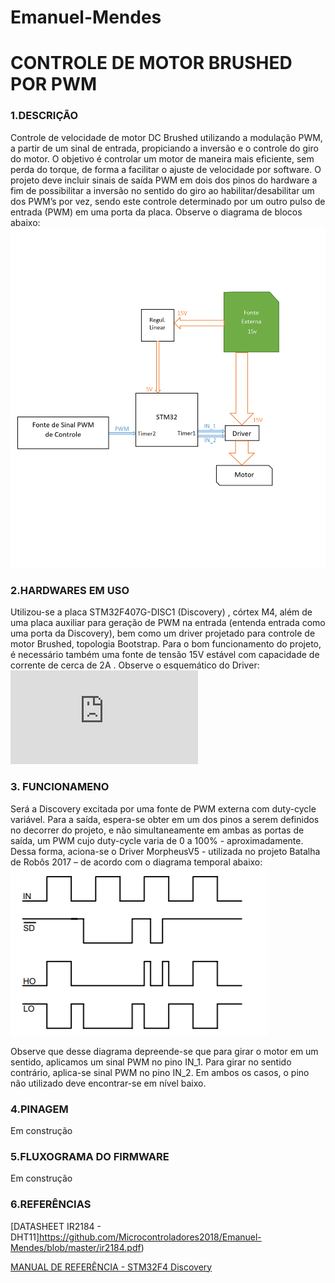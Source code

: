 ﻿# Emanuel-Mendes

# CONTROLE DE MOTOR BRUSHED POR PWM


### 1.DESCRIÇÃO
Controle de velocidade de motor DC Brushed utilizando a modulação PWM, a partir de um sinal de entrada, propiciando a inversão e o controle do giro do motor. O objetivo é controlar um motor de maneira mais eficiente, sem perda do torque, de forma a facilitar o ajuste de velocidade por software. O projeto deve incluir sinais de saída PWM em dois dos pinos do hardware a fim de possibilitar a inversão no sentido do giro ao habilitar/desabilitar um dos PWM’s por vez, sendo este controle determinado por um outro pulso de entrada (PWM) em uma porta da placa. Observe o diagrama de blocos abaixo:
![screenshot 1](https://github.com/Microcontroladores2018/Emanuel-Mendes/blob/master/DiagramaBlocos.png)

### 2.HARDWARES EM USO

Utilizou-se a placa STM32F407G-DISC1 (Discovery) , córtex M4, além de uma placa auxiliar para geração de PWM na entrada (entenda entrada como uma porta da Discovery), bem como um driver projetado para controle de motor Brushed, topologia Bootstrap. Para o bom funcionamento do projeto, é necessário também uma fonte de tensão 15V estável com capacidade de corrente de cerca de 2A . Observe o esquemático do Driver:
![screenshot 2](https://github.com/Microcontroladores2018/Emanuel-Mendes/blob/master/Driver.pdf)


### 3. FUNCIONAMENO

Será a Discovery excitada por uma fonte de PWM externa com duty-cycle variável. Para a saída, espera-se obter em um dos pinos a serem definidos no decorrer do projeto, e não simultaneamente em ambas as portas de saída, um PWM cujo duty-cycle varia de 0 a 100% - aproximadamente. Dessa forma, aciona-se o Driver MorpheusV5 - utilizada no projeto Batalha de Robôs 2017 – de acordo com o diagrama temporal abaixo: 
![screenshot 3](https://github.com/Microcontroladores2018/Emanuel-Mendes/blob/master/DiagramaTempo.PNG)

Observe que desse diagrama depreende-se que para girar o motor em um sentido, aplicamos um sinal PWM no pino IN_1. Para girar no sentido contrário, aplica-se sinal PWM no pino IN_2. Em ambos os casos, o pino não utilizado deve encontrar-se em nível baixo. 

### 4.PINAGEM

Em construção

### 5.FLUXOGRAMA DO FIRMWARE

Em construção

### 6.REFERÊNCIAS

 [DATASHEET IR2184 - DHT11]https://github.com/Microcontroladores2018/Emanuel-Mendes/blob/master/ir2184.pdf)

[MANUAL DE REFERÊNCIA - STM32F4 Discovery](http://www.st.com/content/ccc/resource/technical/document/reference_manual/3d/6d/5a/66/b4/99/40/d4/DM00031020.pdf/files/DM00031020.pdf/jcr:content/translations/en.DM00031020.pdf)
